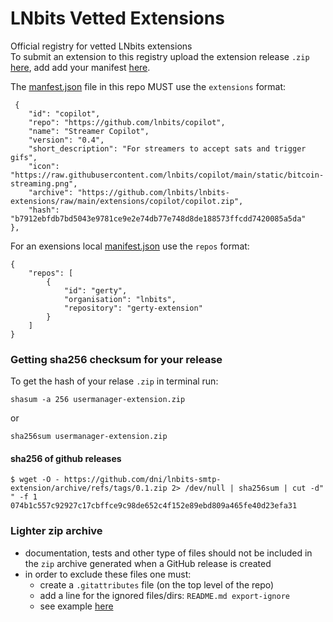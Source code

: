 # LNbits Vetted Extensions
Official registry for vetted LNbits extensions<br/>
To submit an extension to this registry upload the extension release `.zip` <a href="https://github.com/lnbits/lnbits-extensions/tree/main/extensions">here</a>, add add your manifest <a href="https://github.com/lnbits/lnbits-extensions/blob/main/extensions.json">here</a>.


The <a href="https://github.com/lnbits/lnbits-extensions/blob/main/extensions.json">manfest.json</a> file in this repo MUST use the `extensions` format:
```
 {
    "id": "copilot",
    "repo": "https://github.com/lnbits/copilot",
    "name": "Streamer Copilot",
    "version": "0.4",
    "short_description": "For streamers to accept sats and trigger gifs",
    "icon": "https://raw.githubusercontent.com/lnbits/copilot/main/static/bitcoin-streaming.png",
    "archive": "https://github.com/lnbits/lnbits-extensions/raw/main/extensions/copilot/copilot.zip",
    "hash": "b7912ebfdb7bd5043e9781ce9e2e74db77e748d8de188573ffcdd7420085a5da"
},
```
For an exensions local <a href="https://github.com/lnbits/gerty-extension/blob/main/manifest.json">manifest.json</a> use the `repos` format:
```
{
    "repos": [
        {
            "id": "gerty",
            "organisation": "lnbits",
            "repository": "gerty-extension"
        }
    ]
}
```

### Getting sha256 checksum for your release

To get the hash of your relase `.zip` in terminal run: <br/>
```console
shasum -a 256 usermanager-extension.zip
```
or
```console
sha256sum usermanager-extension.zip
```

#### sha256 of github releases
```console
$ wget -O - https://github.com/dni/lnbits-smtp-extension/archive/refs/tags/0.1.zip 2> /dev/null | sha256sum | cut -d" " -f 1
074b1c557c92927c17cbffce9c98de652c4f152e89ebd809a465fe40d23efa31
```

### Lighter zip archive
 - documentation, tests and other type of files should not be included in the `zip` archive generated when a GitHub release is created
 - in order to exclude these files one must:
    - create a `.gitattributes` file (on the top level of the repo)
    - add a line for the ignored files/dirs: `README.md export-ignore`
    - see example [here](https://github.com/lnbits/nostr-relay-extension/blob/main/.gitattributes)
